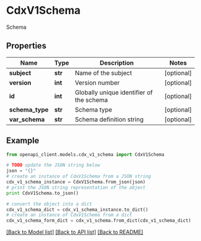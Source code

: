 # CdxV1Schema

Schema

## Properties
Name | Type | Description | Notes
------------ | ------------- | ------------- | -------------
**subject** | **str** | Name of the subject | [optional] 
**version** | **int** | Version number | [optional] 
**id** | **int** | Globally unique identifier of the schema | [optional] 
**schema_type** | **str** | Schema type | [optional] 
**var_schema** | **str** | Schema definition string | [optional] 

## Example

```python
from openapi_client.models.cdx_v1_schema import CdxV1Schema

# TODO update the JSON string below
json = "{}"
# create an instance of CdxV1Schema from a JSON string
cdx_v1_schema_instance = CdxV1Schema.from_json(json)
# print the JSON string representation of the object
print CdxV1Schema.to_json()

# convert the object into a dict
cdx_v1_schema_dict = cdx_v1_schema_instance.to_dict()
# create an instance of CdxV1Schema from a dict
cdx_v1_schema_form_dict = cdx_v1_schema.from_dict(cdx_v1_schema_dict)
```
[[Back to Model list]](../ccloud/README.md#documentation-for-models) [[Back to API list]](../ccloud/README.md#documentation-for-api-endpoints) [[Back to README]](../ccloud/README.md)


